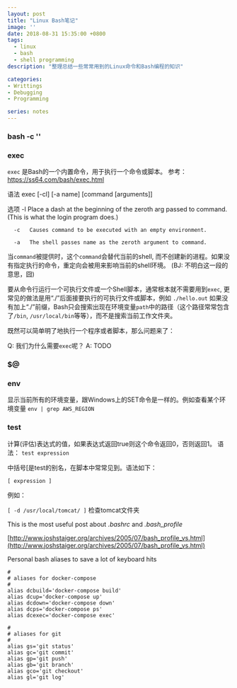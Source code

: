 ```yaml
---
layout: post
title: "Linux Bash笔记"
image: ''
date: 2018-08-31 15:35:00 +0800
tags: 
  - linux 
  - bash 
  - shell programming
description: "整理总结一些常常用到的Linux命令和Bash编程的知识"

categories:
- Writtings
- Debugging
- Programming

series: notes
---
```


### bash -c ''

### exec
`exec` 是Bash的一个内置命令，用于执行一个命令或脚本。
参考：https://ss64.com/bash/exec.html

语法
      exec [-cl] [-a name] [command [arguments]]

选项
      -l   Place a dash at the beginning of the zeroth arg passed to command.
           (This is what the login program does.)

      -c   Causes command to be executed with an empty environment.

      -a   The shell passes name as the zeroth argument to command.
      
当`command`被提供时，这个`command`会替代当前的shell, 而不创建新的进程。如果没有指定执行的命令，重定向会被用来影响当前的shell环境。
(BJ: 不明白这一段的意思，囧)

要从命令行运行一个可执行文件或一个Shell脚本，通常根本就不需要用到`exec`, 更常见的做法是用“./”后面接要执行的可执行文件或脚本，例如 `./hello.out`
如果没有加上“./”前缀，Bash只会搜索出现在环境变量`path`中的路径（这个路径常常包含了`/bin`, `/usr/local/bin`等等），而不是搜索当前工作文件夹。

既然可以简单明了地执行一个程序或者脚本，那么问题来了：

Q: 我们为什么需要`exec`呢？
A: TODO

### $@

### env
显示当前所有的环境变量，跟Windows上的SET命令是一样的。例如查看某个环境变量
```env | grep AWS_REGION```

### test

计算(评估)表达式的值，如果表达式返回true则这个命令返回0，否则返回1。
语法：
  ```test expression```

中括号[是test的别名，在脚本中常常见到。语法如下：

```[ expression ]```

例如：

```[ -d /usr/local/tomcat/ ]``` 检查tomcat文件夹

This is the most useful post about *.bashrc* and *.bash_profile*

[http://www.joshstaiger.org/archives/2005/07/bash_profile_vs.html](http://www.joshstaiger.org/archives/2005/07/bash_profile_vs.html)

Personal bash aliases to save a lot of keyboard hits
```
#
# aliases for docker-compose
#
alias dcbuild='docker-compose build'
alias dcup='docker-compose up'
alias dcdown='docker-compose down'
alias dcps='docker-compose ps'
alias dcexec='docker-compose exec'

#
# aliases for git
#
alias gs='git status'
alias gc='git commit'
alias gp='git push'
alias gb='git branch'
alias gco='git checkout'
alias gl='git log'

```
